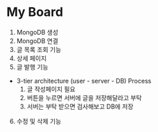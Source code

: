# My Board

1. MongoDB 생성
2. MongoDB 연결
3. 글 목록 조회 기능
4. 상세 페이지
5. 글 발행 기능

- 3-tier architecture (user - server - DB) Process
  1. 글 작성페이지 필요
  2. 버튼을 누르면 서버에 글을 저장해달라고 부탁
  3. 서버는 부탁 받으면 검사해보고 DB에 저장

6. 수정 및 삭제 기능
